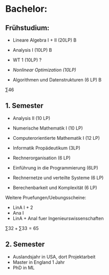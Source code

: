 # Bachelor:
## Frühstudium:
- Lineare Algebra I + II (20LP) B
- Analysis I (10LP) B
- WT 1 (10LP) ?
- *Nonlinear Optimization (10LP)*

- Algorithmen und Datenstrukturen (6 LP) B

$\sum 46$
## 1. Semester
- Analysis II (10 LP)
- Numerische Mathematik I (10 LP)
- Computerorientierte Mathematik I (12 LP)

- Informatik Propädeutikum (3LP)
- Rechnerorganisation (6 LP)
- Einführung in die Programmierung (6LP)
- Rechnernetze und verteilte Systeme (6 LP)
- Berechenbarkeit und Komplexität (6 LP)

Weitere Pruefungen/Uebungsscheine:
- LinA I + 2 
- Ana I
- LinA + AnaI fuer Ingenieurswissenschaften

$\sum 32 + \sum 33 = 65$
## 2. Semester





- Auslandsjahr in USA, dort Projektarbeit
- Master in England 1 Jahr
- PhD in ML 